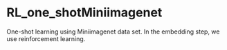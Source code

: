 # RL_one_shotMiniimagenet
One-shot learning using Miniimagenet data set. In the embedding step, we use reinforcement learning.
